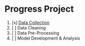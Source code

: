 # Progress Project

1. [x] [Data Collection](https://github.com/aqillakhamis/Undergraduate-Project/tree/main/Academic%20Year%202023-2024/Semester%202/FYP%201/Rais%20Hamizan%20Faridan/Progress%20Project/Data%20Collection)
2. [ ] Data Cleaning
3. [ ] Data Pre-Processing
4. [ ] Model Development & Analysis
